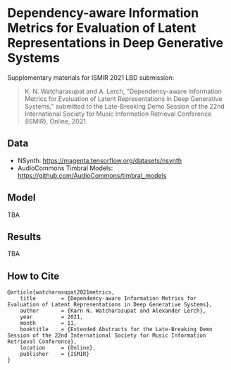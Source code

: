 # Dependency-aware Information Metrics for Evaluation of Latent Representations in Deep Generative Systems
Supplementary materials for ISMIR 2021 LBD submission:

> K. N. Watcharasupat and A. Lerch, "Dependency-aware Information Metrics for Evaluation of Latent Representations in Deep Generative Systems," submitted to the Late-Breaking Demo Session of the 22nd International Society for Music Information Retrieval Conference (ISMIR), Online, 2021.

## Data
- NSynth: https://magenta.tensorflow.org/datasets/nsynth
- AudioCommons Timbral Models: https://github.com/AudioCommons/timbral_models

## Model
TBA

## Results
TBA

## How to Cite
```
@article{watcharasupat2021metrics,
	title        = {Dependency-aware Information Metrics for Evaluation of Latent Representations in Deep Generative Systems},
	author       = {Karn N. Watcharasupat and Alexander Lerch},
	year         = 2021,
	month        = 11,
	booktitle    = {Extended Abstracts for the Late-Breaking Demo Session of the 22nd International Society for Music Information Retrieval Conference},
	location     = {Online},
	publisher    = {ISMIR}
}
```
